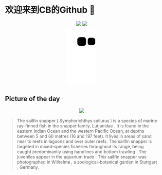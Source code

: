 
# 欢迎来到CB的Github 👋

<div align="center">
  <img height="137px" src="https://github-readme-stats.vercel.app/api?username=SuperCB&show_icons=true&theme=radical" />
  <img height="137px" src="https://github-readme-stats.vercel.app/api/top-langs/?username=SuperCB&hide_title=true&hide_border=true&layout=compact&langs_count=6&text_color=000&icon_color=fff" />
</div>


<div align="center">
    <img src="./contribution-snake/github-contribution-grid-snake.svg" />
</div>



## Picture of the day
<div align="center">
  <img width=400px src="https://upload.wikimedia.org/wikipedia/commons/thumb/f/f2/Symphorichthys_spilurus_-_Wilhelma_01.jpg/750px-Symphorichthys_spilurus_-_Wilhelma_01.jpg" />
</div>

>The  sailfin snapper  ( Symphorichthys spilurus ) is a species of marine  ray-finned fish  in the snapper family,  Lutjanidae . It is found in the eastern Indian Ocean and the western Pacific Ocean, at depths between 5 and 60 metres (16 and 197 feet). It lives in areas of sand near to reefs in lagoons and over outer reefs.  The sailfin snapper is targeted in mixed-species fisheries throughout its range, being caught predominantly using  handlines  and  bottom trawling . The juveniles appear in the  aquarium trade . This sailfin snapper was photographed in  Wilhelma , a zoological–botanical garden in  Stuttgart , Germany.


